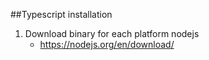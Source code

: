 ##Typescript installation

1. Download binary for each platform nodejs
    - https://nodejs.org/en/download/